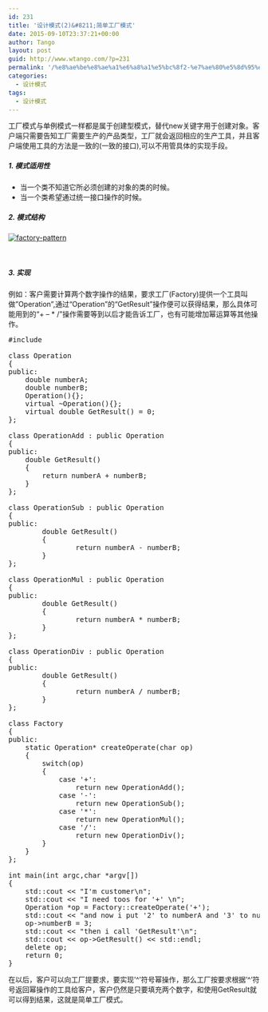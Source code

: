 ```yaml
---
id: 231
title: '设计模式(2)&#8211;简单工厂模式'
date: 2015-09-10T23:37:21+00:00
author: Tango
layout: post
guid: http://www.wtango.com/?p=231
permalink: '/%e8%ae%be%e8%ae%a1%e6%a8%a1%e5%bc%8f2-%e7%ae%80%e5%8d%95%e5%b7%a5%e5%8e%82%e6%a8%a1%e5%bc%8f/'
categories:
  - 设计模式
tags:
  - 设计模式
---
```

工厂模式与单例模式一样都是属于创建型模式，替代new关键字用于创建对象。客户端只需要告知工厂需要生产的产品类型，工厂就会返回相应的生产工具，并且客户端使用工具的方法是一致的(一致的接口),可以不用管具体的实现手段。

<!--more-->

##### 1. 模式适用性

  * 当一个类不知道它所必须创建的对象的类的时候。
  * 当一个类希望通过统一接口操作的时候。

##### 2. 模式结构

[<img class="aligncenter wp-image-233 size-full" src="../wp-content/uploads/2015/09/factory-pattern.png" alt="factory-pattern" width="636" height="296" srcset="../wp-content/uploads/2015/09/factory-pattern.png 636w, ../wp-content/uploads/2015/09/factory-pattern-300x140.png 300w" sizes="(max-width: 636px) 100vw, 636px" />](../wp-content/uploads/2015/09/factory-pattern.png)

&nbsp;

##### 3. 实现

例如：客户需要计算两个数字操作的结果，要求工厂(Factory)提供一个工具叫做&#8221;Operation&#8221;,通过“Operation”的“GetResult”操作便可以获得结果，那么具体可能用到的“+ &#8211; * /”操作需要等到以后才能告诉工厂，也有可能增加幂运算等其他操作。

<pre class="brush: cpp; title: ; notranslate" title="">#include <iostream>

class Operation
{
public:
	double numberA;
	double numberB;
	Operation(){};
	virtual ~Operation(){};
	virtual double GetResult() = 0;
};

class OperationAdd : public Operation
{
public:
	double GetResult()
	{
		return numberA + numberB;
	}
};

class OperationSub : public Operation
{
public:
        double GetResult()
        {
                return numberA - numberB;
        }
};

class OperationMul : public Operation
{
public:
        double GetResult()
        {
                return numberA * numberB;
        }
};

class OperationDiv : public Operation
{
public:
        double GetResult()
        {
                return numberA / numberB;
        }
};

class Factory
{
public:
	static Operation* createOperate(char op)
	{
		switch(op)
		{
			case '+':
				return new OperationAdd();
			case '-':
				return new OperationSub();
			case '*':
				return new OperationMul();
			case '/':
				return new OperationDiv();
		}
	}
};

int main(int argc,char *argv[])
{
	std::cout << "I'm customer\n";
	std::cout << "I need toos for '+' \n";
	Operation *op = Factory::createOperate('+');
	std::cout << "and now i put '2' to numberA and '3' to numberB\n"; op->numberA = 2;
	op->numberB = 3;
	std::cout << "then i call 'GetResult'\n";
	std::cout << op->GetResult() << std::endl;
	delete op;
	return 0;
}
</pre>

在以后，客户可以向工厂提要求，要实现&#8217;^&#8217;符号幂操作，那么工厂按要求根据&#8217;^&#8217;符号返回幂操作的工具给客户，客户仍然是只要填充两个数字，和使用GetResult就可以得到结果，这就是简单工厂模式。